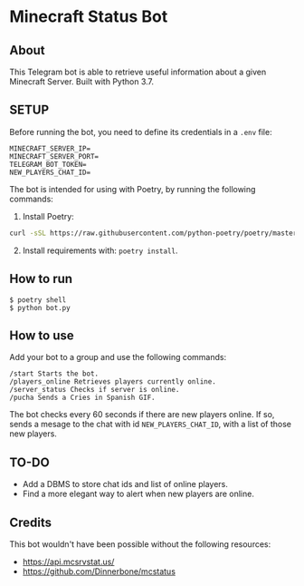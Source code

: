 # Minecraft Status Bot

## About

This Telegram bot is able to retrieve useful information about a given Minecraft Server. Built with Python 3.7.

## SETUP

Before running the bot, you need to define its credentials in a `.env` file:

```
MINECRAFT_SERVER_IP=
MINECRAFT_SERVER_PORT=
TELEGRAM_BOT_TOKEN=
NEW_PLAYERS_CHAT_ID=
```

The bot is intended for using with Poetry, by running the following commands:

1. Install Poetry:

```sh
curl -sSL https://raw.githubusercontent.com/python-poetry/poetry/master/get-poetry.py | python
```

2. Install requirements with: `poetry install`.

## How to run

```
$ poetry shell
$ python bot.py
```


## How to use

Add your bot to a group and use the following commands:

```
/start Starts the bot.
/players_online Retrieves players currently online.
/server_status Checks if server is online.
/pucha Sends a Cries in Spanish GIF.
```

The bot checks every 60 seconds if there are new players online. If so, sends a mesage to the chat with id `NEW_PLAYERS_CHAT_ID`, with a list of those new players. 

## TO-DO

- Add a DBMS to store chat ids and list of online players.
- Find a more elegant way to alert when new players are online.


## Credits

This bot wouldn't have been possible without the following resources:

- https://api.mcsrvstat.us/
- https://github.com/Dinnerbone/mcstatus
